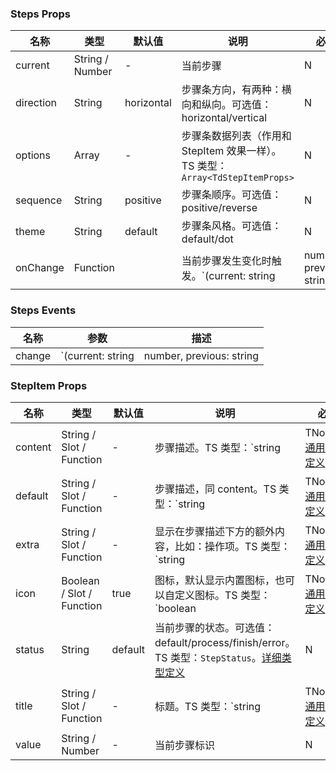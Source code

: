 
### Steps Props
名称 | 类型 | 默认值 | 说明 | 必传
-- | -- | -- | -- | --
current | String / Number | - | 当前步骤 | N
direction | String | horizontal | 步骤条方向，有两种：横向和纵向。可选值：horizontal/vertical | N
options | Array | - | 步骤条数据列表（作用和 StepItem 效果一样）。TS 类型：`Array<TdStepItemProps>` | N
sequence | String | positive | 步骤条顺序。可选值：positive/reverse | N
theme | String | default | 步骤条风格。可选值：default/dot | N
onChange | Function |  | 当前步骤发生变化时触发。`(current: string | number, previous: string | number, context?: { e?: MouseEvent }) => {}` | N

### Steps Events
名称 | 参数 | 描述
-- | -- | --
change | `(current: string | number, previous: string | number, context?: { e?: MouseEvent })` | 当前步骤发生变化时触发


### StepItem Props
名称 | 类型 | 默认值 | 说明 | 必传
-- | -- | -- | -- | --
content | String / Slot / Function | - | 步骤描述。TS 类型：`string | TNode`。[通用类型定义](https://github.com/TDesignOteam/tdesign-vue-next/blob/main/src/common.ts) | N
default | String / Slot / Function | - | 步骤描述，同 content。TS 类型：`string | TNode`。[通用类型定义](https://github.com/TDesignOteam/tdesign-vue-next/blob/main/src/common.ts) | N
extra | String / Slot / Function | - | 显示在步骤描述下方的额外内容，比如：操作项。TS 类型：`string | TNode`。[通用类型定义](https://github.com/TDesignOteam/tdesign-vue-next/blob/main/src/common.ts) | N
icon | Boolean / Slot / Function | true | 图标，默认显示内置图标，也可以自定义图标。TS 类型：`boolean | TNode`。[通用类型定义](https://github.com/TDesignOteam/tdesign-vue-next/blob/main/src/common.ts) | N
status | String | default | 当前步骤的状态。可选值：default/process/finish/error。TS 类型：`StepStatus`。[详细类型定义](https://github.com/TDesignOteam/tdesign-vue/blob/main/src/steps/type.ts) | N
title | String / Slot / Function | - | 标题。TS 类型：`string | TNode`。[通用类型定义](https://github.com/TDesignOteam/tdesign-vue-next/blob/main/src/common.ts) | N
value | String / Number | - | 当前步骤标识 | N
